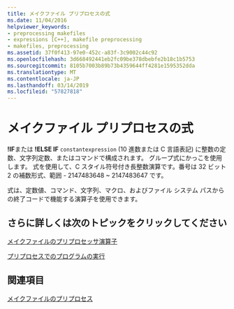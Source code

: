 ```yaml
---
title: メイクファイル プリプロセスの式
ms.date: 11/04/2016
helpviewer_keywords:
- preprocessing makefiles
- expressions [C++], makefile preprocessing
- makefiles, preprocessing
ms.assetid: 37f0f413-97e0-452c-a83f-3c9002c44c92
ms.openlocfilehash: 3d668492441eb2fc09be378dbebfe2b18c1b5753
ms.sourcegitcommit: 8105b7003b89b73b4359644ff4281e1595352dda
ms.translationtype: MT
ms.contentlocale: ja-JP
ms.lasthandoff: 03/14/2019
ms.locfileid: "57827818"
---
```

# <a name="expressions-in-makefile-preprocessing"></a>メイクファイル プリプロセスの式

**!IF**または **!ELSE IF** `constantexpression` (10 進数または C 言語表記) に整数の定数、文字列定数、またはコマンドで構成されます。 グループ式にかっこを使用します。 式を使用して、C スタイル符号付き長整数演算です。番号は 32 ビット 2 の補数形式、範囲 - 2147483648 ~ 2147483647 です。

式は、定数値、コマンド、文字列、マクロ、およびファイル システム パスからの終了コードで機能する演算子を使用できます。

## <a name="what-do-you-want-to-know-more-about"></a>さらに詳しくは次のトピックをクリックしてください

[メイクファイルのプリプロセッサ演算子](makefile-preprocessing-operators.md)

[プリプロセスでのプログラムの実行](executing-a-program-in-preprocessing.md)

## <a name="see-also"></a>関連項目

[メイクファイルのプリプロセス](makefile-preprocessing.md)
